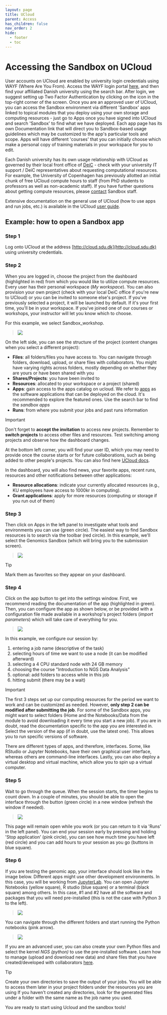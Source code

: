 ```yaml
---
layout: page
title: UCloud
parent: Access
has_children: false
nav_order: 2
hide:
  - footer
  - toc
---
```


# Accessing the Sandbox on UCloud

User accounts on UCloud are enabled by university login credentials using WAYF (Where Are You From). Access the WAYF login portal [here](https://cloud.sdu.dk/), and then find your affiliated Danish university using the search bar. After login, we suggest setting up Two Factor Authentication by clicking on the icon in the top-right corner of the screen. Once you are an approved user of UCloud, you can access the Sandbox environment via different 'Sandbox' apps linked to topical modules that you deploy using your own storage and computing resources - just go to Apps once you have signed into UCloud and search 'Sandbox' to find what we have deployed. Each app page has its own Documentation link that will direct you to Sandbox-based usage guidelines which may be customized to the app's particular tools and scope. Apps will have different 'courses' that you can initially choose which make a personal copy of training materials in your workspace for you to edit.  

Each Danish university has its own usage relationship with UCloud as governed by their local front office of [DeiC](https://www.deic.dk/en) - check with your university IT support / DeiC representatives about requesting computational resources. For example, the University of Copenhagen has previously allotted an initial chunk of free UCloud compute hours to staff (from PhD students to professors as well as non-academic staff). If you have further questions about getting compute resources, please [contact](https://hds-sandbox.github.io/contact) Sandbox staff.

Extensive documentation on the general use of UCloud (how to use apps and run jobs, etc.) is available in the UCloud [user guide](https://docs.cloud.sdu.dk/).

## Example: how to open a Sandbox app

### **Step 1**  

Log onto UCloud at the address [http://cloud.sdu.dk](http://cloud.sdu.dk) using university credentials.


###  **Step 2** 

When you are logged in, choose the project from the dashboard (highlighted in red) from which you would like to utilize compute resources. Every user has their personal workspace (*My workspace*). You can also provision your own project (check with your local DeiC office if you're new to UCloud) or you can be invited to someone else's project. If you've previously selected a project, it will be launched by default. If it's your first time, you'll be in your workspace. If you've joined one of our courses or workshops, your instructor will let you know which to choose. 

For this example, we select Sandbox_workshop.

> ![](../assets/images/workspace.png)

On the left side, you can see the structure of the project (content changes when you select a different project):

- **Files**: all folders/files you have access to. You can navigate through folders, download, upload, or share files with collaborators. You might have varying rights across folders, mostly depending on whether they are yours or have been shared with you
- **Shares/Projects**: you have been invited to 
- **Resources**: allocated to your workspace or a project (shared) 
- **Apps**: gain access to the apps catalog on ucloud. We refer to [apps](https://docs.cloud.sdu.dk/Apps/type.html) as the software applications that can be deployed on the cloud. It's recommended to explore the featured ones. Use the search bar to find the *sandbox apps* 
- **Runs**: from where you submit your jobs and past runs information

> [!IMPORTANT]
> Don't forget to **accept the invitation** to access new projects.
> Remember to **switch projects** to access other files and resources. Test switching among projects and observe how the dashboard changes.

At the bottom left corner, you will find your user ID, which you may need to provide once the course starts or for future collaborations, such as being added to other people's projects. You can also find here [UCloud docs](https://docs.cloud.sdu.dk/).

In the dashboard, you will also find news, your favorite apps, recent runs, resources and other notifications between other applications: 
- **Resource allocations**: indicate your currently allocated resources (e.g., KU employees have access to 1000kr in computing). 
- **Grant applications**: apply for more resources (computing or storage if you run out of them)

### **Step 3**  

Then click on Apps in the left panel to investigate what tools and environments you can use (green circle). The easiest way to find Sandbox resources is to search via the toolbar (red circle). In this example, we'll select the Genomics Sandbox (which will bring you to the submission screen).

> ![](../assets/images/apps.png)

> [!TIP]
> Mark them as favorites so they appear on your dashboard. 

### **Step 4**  

Click on the app button to get into the settings window. First, we recommend reading the documentation of the app (highlighted in green). Then, you can configure the app as shown below, or be provided with a configuration file made available in a workshop's project folders (*import parameters*) which will take care of everything for you. 

> ![](../assets/images/configure_NGS.png)

In this example, we configure our session by:

  1. entering a job name (descriptive of the task)
  2. selecting hours of time we want to use a node (it can be modified afterward)
  3. selecting a 4 CPU standard node with 24 GB memory
  4. choosing the course "Introduction to NGS Data Analysis" 
  5. optional: add folders to access while in this job 
  6. hitting submit (there may be a wait)

> [!IMPORTANT]
> The first 3 steps set up our computing resources for the period we want to work and can be customized as needed. However, **only step 2 can be modified after submitting the job**. For some of the Sandbox apps, you might want to select folders (Home and the Notebooks/Data from the module to avoid downloading it every time you start a new job). If you are in doubt, read the documentation specific to the app you are interested in.
> Select the version of the app (if in doubt, use the latest one). This allows you to run specific versions of software.

There are different types of apps, and therefore, interfaces. Some, like RStudio or Jupyter Notebooks, have their own graphical user interface, whereas others are command-line interfaces. Lastly, you can also deploy a virtual desktop and virtual machine, which allow you to spin up a virtual computer.

### **Step 5**

Wait to go through the queue. When the session starts, the timer begins to count down. In a couple of minutes, you should be able to open the interface through the button (green circle) in a new window (refresh the window if needed). 

> ![](../assets/images/running_NGS.png)

This page will remain open while you work (or you can return to it via 'Runs' in the left panel). You can end your session early by pressing and holding 'Stop application' (pink circle), you can see how much time you have left (red circle) and you can add hours to your session as you go (buttons in blue square).

### **Step 6**

If you are testing the genomic app, your interface should look like in the image below. Different apps might use other development environments. In this case, you will be working from [JupyterLab](https://jupyter.org/). You can open Jupyter Notebooks (yellow square), R studio (blue square) or a terminal (black square) among others. In this case, #1 and #2 have all the software and packages that you will need pre-installed (this is not the case with Python 3 to the left). 

> ![](../assets/images/interface_jupyterlab.png)

You can navigate through the different folders and start running the Python notebooks (pink arrow).

> ![](../assets/images/openning_notebook.png)

If you are an advanced user, you can also create your own Python files and select the kernel *NGS (python)* to use the pre-installed software. Learn how to manage (upload and download new data) and share files that you have created/developed with collaborators [here](https://docs.cloud.sdu.dk/tutorials/tutorial1.html).

> [!TIP]
> Create your own directories to save the output of your jobs. You will be able to access them later in your project folders under the resources you are using
> If you haven't created any directories, look for the generated files under a folder with the same name as the job name you used.

You are ready to start using Ucloud and the sandbox tools! 